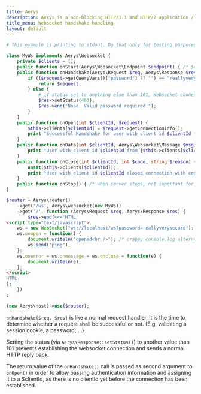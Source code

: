 ```yaml
---
title: Aerys
description: Aerys is a non-blocking HTTP/1.1 and HTTP/2 application / websocket / static file server.
title_menu: Websocket handshake handling
layout: default
---
```


```php
# This example is printing to stdout. Do that only for testing purposes!

class MyWs implements Aerys\Websocket {
	private $clients = [];
	public function onStart(Aerys\Websocket\Endpoint $endpoint) { /* $endpoint is for sending */ }
	public function onHandshake(Aerys\Request $req, Aerys\Response $res) {
		if (($request->getQueryVars()["password"] ?? "") == "reallyverysecure") {
			return $request;
		} else {
			# if status set to anything else than 101, Websocket connection will not be established
			$res->setStatus(403);
			$res->end("Nope. Valid password required.");
		}
	}
	public function onOpen(int $clientId, $request) {
		$this->clients[$clientId] = $request->getConnectionInfo();
		print "Successful Handshake for user with client id $clientId from {$this->clients[$clientId]['client_addr']}\n";
	}
	public function onData(int $clientId, Aerys\Websocket\Message $msg) {
		print "User with client id $clientId from {$this->clients[$clientId]['client_addr']} sent: " . (yield $msg) . "\n";
	}
	public function onClose(int $clientId, int $code, string $reason) {
		unset($this->clients[$clientId]);
		print "User with client id $clientId closed connection with code $code\n";
	}
	public function onStop() { /* when server stops, not important for now */ }
}

$router = Aerys\router()
	->get('/ws', Aerys\websocket(new MyWs))
	->get('/', function (Aerys\Request $req, Aerys\Response $res) {
		$res->end(<<<'HTML'
<script type="text/javascript">
	ws = new WebSocket("ws://localhost/ws?password=reallyverysecure");
	ws.onopen = function() {
		document.writeln("opened<br />"); /* crappy console.log alternative for example purposes */
		ws.send("ping");
	};
	ws.onerror = ws.onmessage = ws.onclose = function(e) {
		document.writeln(e);
	};
</script>
HTML
);
	})
;

(new Aerys\Host)->use($router);
```

`onHandshake($req, $res)` is like a normal request handler, it is the time to determine whether a request shall be successful or not. (E.g. validating a session cookie, a password, ...)

Setting the status (via `Aerys\Response::setStatus()`) to another value than 101 prevents establishing the websocket connection and sends a normal HTTP reply back.

The return value of the `onHandshake()` call is passed as second argument to `onOpen()` in order to allow passing authentication information and assigning it to a $clientId, as there is no clientId yet before the connection has been established.
